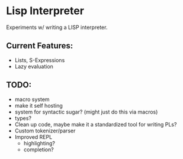 # Lisp Interpreter

Experiments w/ writing a LISP interpreter.

## Current Features:

- Lists, S-Expressions
- Lazy evaluation

## TODO:

- macro system
- make it self hosting
- system for syntactic sugar? (might just do this via macros)
- types?
- Clean up code, maybe make it a standardized tool for writing PLs?
- Custom tokenizer/parser
- Improved REPL
  - highlighting?
  - completion?
